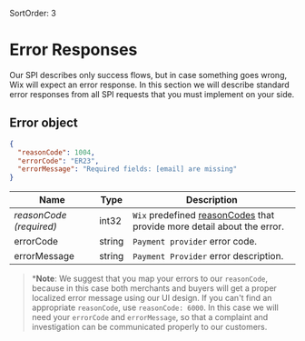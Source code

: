 SortOrder: 3
# Error Responses
Our SPI describes only success flows, but in case something goes wrong, Wix will expect an error response.
In this section we will describe standard error responses from all SPI requests that you must implement on your side.

## Error object

```json
{
  "reasonCode": 1004,
  "errorCode": "ER23",
  "errorMessage": "Required fields: [email] are missing"
}
```

| Name | Type | Description |
|------|------|-------------|
| *reasonCode (required)*| int32 | `Wix` predefined [reasonCodes](reason-codes.md) that provide more detail about the error.|
| errorCode | string |  `Payment provider` error code. |
| errorMessage | string | `Payment Provider` error description. |

> ***Note**:
We suggest that you map your errors to our `reasonCode`, because in this case both merchants and buyers will get a proper localized error message using our UI design.
If you can't find an appropriate `reasonCode`, use `reasonCode: 6000`. In this case we will need your `errorCode` and `errorMessage`, so that a complaint and investigation can be communicated properly to our customers.  
